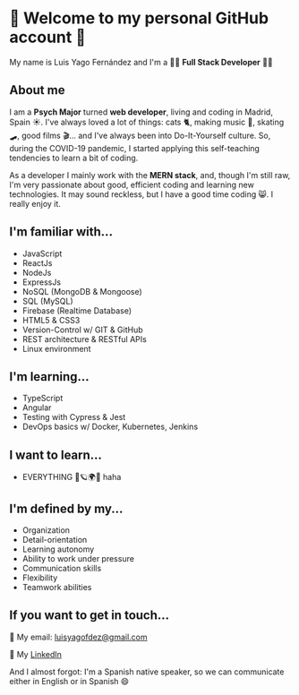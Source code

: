 # 🤗 Welcome to my personal GitHub account 🤗

My name is Luis Yago Fernández and I'm a 🐱‍💻 __Full Stack Developer__ 🐱‍💻

## About me

I am a __Psych Major__ turned __web developer__, living and coding in Madrid, Spain ☀. I've always loved a lot of things: cats 🐈, making music 🎸, skating 🛹, good films 🎬...  and I've always been into Do-It-Yourself culture. So, during the COVID-19 pandemic, I started applying this self-teaching tendencies to learn a bit of coding.

As a developer I mainly work with the __MERN stack__, and, though I'm still raw, I'm very passionate about good, efficient coding and learning new technologies. It may sound reckless, but I have a good time coding 😸. I really enjoy it.

## I'm familiar with...

+ JavaScript
+ ReactJs
+ NodeJs
+ ExpressJs
+ NoSQL (MongoDB & Mongoose)
+ SQL (MySQL)
+ Firebase (Realtime Database)
+ HTML5 & CSS3
+ Version-Control w/ GIT & GitHub
+ REST architecture & RESTful APIs
+ Linux environment

## I'm learning...

+ TypeScript
+ Angular
+ Testing with Cypress & Jest
+ DevOps basics w/ Docker, Kubernetes, Jenkins


## I want to learn...

+ EVERYTHING 🔮🪐🌍🌌 haha

## I'm defined by my...

+ Organization
+ Detail-orientation
+ Learning autonomy
+ Ability to work under pressure
+ Communication skills
+ Flexibility
+ Teamwork abilities

## If you want to get in touch...

📩 My email: luisyagofdez@gmail.com

🔭 My [LinkedIn](https://www.linkedin.com/in/luis-yago-fernandez/)

And I almost forgot: I'm a Spanish native speaker, so we can communicate either in English or in Spanish 😄
